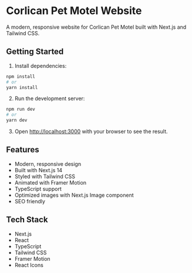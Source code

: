 # Corlican Pet Motel Website

A modern, responsive website for Corlican Pet Motel built with Next.js and Tailwind CSS.

## Getting Started

1. Install dependencies:
```bash
npm install
# or
yarn install
```

2. Run the development server:
```bash
npm run dev
# or
yarn dev
```

3. Open [http://localhost:3000](http://localhost:3000) with your browser to see the result.

## Features

- Modern, responsive design
- Built with Next.js 14
- Styled with Tailwind CSS
- Animated with Framer Motion
- TypeScript support
- Optimized images with Next.js Image component
- SEO friendly

## Tech Stack

- Next.js
- React
- TypeScript
- Tailwind CSS
- Framer Motion
- React Icons 